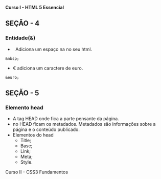 **Curso I - HTML 5 Essencial**
## SEÇÃO - 4
### Entidade(&)
- &nbsp; Adiciona um espaço na no seu html.
```
&nbsp;
``` 
- &euro; adiciona um caractere de euro.
```
&euro; 
```
## SEÇÃO - 5
### Elemento head
- A tag HEAD onde fica a parte pensante da página.
- no HEAD ficam os metadados. Metadados são informações sobre a página e o conteúdo publicado.
- Elementos do head
    - Title; 
    - Base;
    - Link;
    - Meta;
    - Style.


Curso II - CSS3 Fundamentos